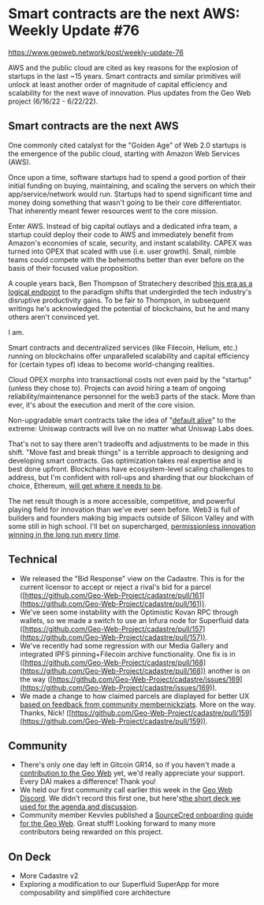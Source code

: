 # Smart contracts are the next AWS: Weekly Update #76

https://www.geoweb.network/post/weekly-update-76

AWS and the public cloud are cited as key reasons for the explosion of startups in the last ~15 years. Smart contracts and similar primitives will unlock at least another order of magnitude of capital efficiency and scalability for the next wave of innovation. Plus updates from the Geo Web project (6/16/22 - 6/22/22).

## Smart contracts are the next AWS

One commonly cited catalyst for the &quot;Golden Age&quot; of Web 2.0 startups is the emergence of the public cloud, starting with Amazon Web Services (AWS).

Once upon a time, software startups had to spend a good portion of their initial funding on buying, maintaining, and scaling the servers on which their app/service/network would run. Startups had to spend significant time and money doing something that wasn&#39;t going to be their core differentiator. That inherently meant fewer resources went to the core mission.

Enter AWS. Instead of big capital outlays and a dedicated infra team, a startup could deploy their code to AWS and immediately benefit from Amazon&#39;s economies of scale, security, and instant scalability. CAPEX was turned into OPEX that scaled with use (i.e. user growth). Small, nimble teams could compete with the behemoths better than ever before on the basis of their focused value proposition.

A couple years back, Ben Thompson of Stratechery described [this era as a logical endpoint](https://stratechery.com/2020/the-end-of-the-beginning/) to the paradigm shifts that undergirded the tech industry&#39;s disruptive productivity gains. To be fair to Thompson, in subsequent writings he&#39;s acknowledged the potential of blockchains, but he and many others aren&#39;t convinced yet.

I am.

Smart contracts and decentralized services (like Filecoin, Helium, etc.) running on blockchains offer unparalleled scalability and capital efficiency for (certain types of) ideas to become world-changing realities.

Cloud OPEX morphs into transactional costs not even paid by the &quot;startup&quot; (unless they chose to). Projects can avoid hiring a team of ongoing reliability/maintenance personnel for the web3 parts of the stack. More than ever, it&#39;s about the execution and merit of the core vision.

Non-upgradable smart contracts take the idea of &quot;[default alive](http://www.paulgraham.com/aord.html)&quot; to the extreme: Uniswap contracts will live on no matter what Uniswap Labs does.

That&#39;s not to say there aren&#39;t tradeoffs and adjustments to be made in this shift. &quot;Move fast and break things&quot; is a terrible approach to designing and developing smart contracts. Gas optimization takes real expertise and is best done upfront. Blockchains have ecosystem-level scaling challenges to address, but I&#39;m confident with roll-ups and sharding that our blockchain of choice, Ethereum, [will get where it needs to be](https://vitalik.ca/general/2021/12/06/endgame.html).

The net result though is a more accessible, competitive, and powerful playing field for innovation than we&#39;ve ever seen before. Web3 is full of builders and founders making big impacts outside of Silicon Valley and with some still in high school. I&#39;ll bet on supercharged, [permissionless innovation winning in the long run every time](https://www.geoweb.network/post/weekly-update-75).

## Technical

- We released the &quot;Bid Response&quot; view on the Cadastre. This is for the current licensor to accept or reject a rival&#39;s bid for a parcel ([https://github.com/Geo-Web-Project/cadastre/pull/161](https://github.com/Geo-Web-Project/cadastre/pull/161)).
- We&#39;ve seen some instability with the Optimistic Kovan RPC through wallets, so we made a switch to use an Infura node for Superfluid data ([https://github.com/Geo-Web-Project/cadastre/pull/157](https://github.com/Geo-Web-Project/cadastre/pull/157)).
- We&#39;ve recently had some regression with our Media Gallery and integrated IPFS pinning+Filecoin archive functionality. One fix is in ([https://github.com/Geo-Web-Project/cadastre/pull/168](https://github.com/Geo-Web-Project/cadastre/pull/168)) another is on the way ([https://github.com/Geo-Web-Project/cadastre/issues/169](https://github.com/Geo-Web-Project/cadastre/issues/169)).
- We made a change to how claimed parcels are displayed for better UX [based on feedback from community member](https://forum.geoweb.network/t/geoweb-map-recommendations-feedback/91)[nickziats](https://forum.geoweb.network/t/geoweb-map-recommendations-feedback/91). More on the way. Thanks, Nick! ([https://github.com/Geo-Web-Project/cadastre/pull/159](https://github.com/Geo-Web-Project/cadastre/pull/159)).

## Community

- There&#39;s only one day left in Gitcoin GR14, so if you haven&#39;t made a [contribution to the Geo Web](https://gitcoin.co/grants/1403/geo-web) yet, we&#39;d really appreciate your support. Every DAI makes a difference! Thank you!
- We held our first community call earlier this week in the [Geo Web Discord](https://discord.com/invite/reXgPru7ck). We didn&#39;t record this first one, but here&#39;s[the short deck we used for the agenda and discussion](https://docs.google.com/presentation/d/1oQR2eT8F98OW8_t1xeIP5mAiAs4XNjJW7JWh59ChxFs/edit?usp=sharing).
- Community member Kevvles published a [SourceCred onboarding guide for the Geo Web](https://forum.geoweb.network/t/get-paid-to-contribute-to-the-geo-web-project-through-sourcecred/94). Great stuff! Looking forward to many more contributors being rewarded on this project.

## On Deck

- More Cadastre v2
- Exploring a modification to our Superfluid SuperApp for more composability and simplified core architecture
